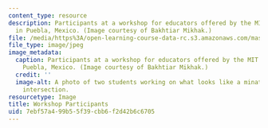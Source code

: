 ```yaml
---
content_type: resource
description: Participants at a workshop for educators offered by the MIT Media Lab
  in Puebla, Mexico. (Image courtesy of Bakhtiar Mikhak.)
file: /media/https%3A/open-learning-course-data-rc.s3.amazonaws.com/mas-962-the-nature-of-constructionist-learning-spring-2003/7ebf57a499b55f39cbb6f2d42b6c6705_mas-962s03.jpg
file_type: image/jpeg
image_metadata:
  caption: Participants at a workshop for educators offered by the MIT Media Lab in
    Puebla, Mexico. (Image courtesy of Bakhtiar Mikhak.)
  credit: ''
  image-alt: A photo of two students working on what looks like a minature four-way
    intersection.
resourcetype: Image
title: Workshop Participants
uid: 7ebf57a4-99b5-5f39-cbb6-f2d42b6c6705
---
```

